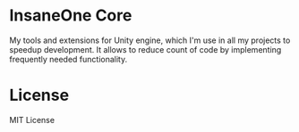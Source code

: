 # InsaneOne Core
My tools and extensions for Unity engine, which I'm use in all my projects to speedup development. It allows to reduce count of code by implementing frequently needed functionality.


# License
MIT License
